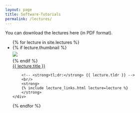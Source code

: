 ```yaml
---
layout: page
title: Software-Tutorials
permalink: /lectures/
---
```


You can download the lectures here (in PDF format).


<ul id="archive">
{% for lecture in site.lectures %}
<li class="archiveposturl" style="background: transparent">
<div class="lecture-container">
    {% if lecture.thumbnail %}
    <div class="thumbnail">
      <div class="center-cropped" style="margin-top:5px;margin-bottom:5px;background-image: url('{{ lecture.thumbnail | prepend: site.baseurl }}');">
        <img src="{{ lecture.thumbnail | prepend: site.baseurl }}"/>
      </div>
    </div>
    {% endif %}
    <div class="content">
        <span><a href="
            {% if lecture.slides contains '://' %}
              {{ lecture.slides }} 
            {% else %}
              {{ lecture.slides | prepend: site.baseurl }} 
            {% endif %}">{{ lecture.title }}</a></span><br>

        <!-- <strong>tl;dr:</strong> {{ lecture.tldr }} -->
        <br/>
        <strong> 
        {% include lecture_links.html lecture=lecture %}
        </strong>
    </div>
</div>
</li>
{% endfor %}
</ul>